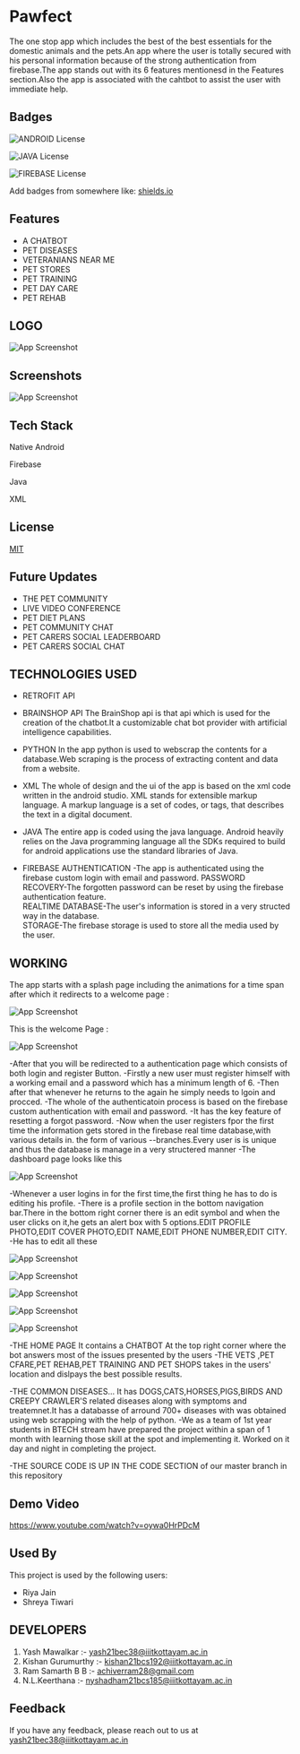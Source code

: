 # Pawfect
The one stop app which includes the best of the best essentials 
for the domestic animals and the pets.An app where the user is totally secured
with his personal information because of the strong authentication 
from firebase.The app stands out with its 6 features mentionesd 
in the Features section.Also the app is associated with the 
cahtbot to assist the user with immediate help.



## Badges



![ANDROID License](https://img.shields.io/badge/Android-3DDC84?style=for-the-badge&logo=android&logoColor=white)

![JAVA License](https://img.shields.io/badge/Java-ED8B00?style=for-the-badge&logo=java&logoColor=white)

![FIREBASE License](https://img.shields.io/badge/firebase-ffca28?style=for-the-badge&logo=firebase&logoColor=black)



Add badges from somewhere like: [shields.io](https://shields.io/)

## Features

- A CHATBOT
- PET DISEASES
- VETERANIANS NEAR ME
- PET STORES
- PET TRAINING
- PET DAY CARE
- PET REHAB

    
## LOGO
![App Screenshot](https://github.com/Yash-Mawalkar/Database_For_App/blob/main/app_icon_1.png)

## Screenshots

![App Screenshot](https://github.com/Yash-Mawalkar/Database_For_App/blob/main/WhatsApp%20Image%202022-03-31%20at%202.47.41%20AM.jpeg)


## Tech Stack
Native Android

Firebase

Java

XML


## License

[MIT](https://choosealicense.com/licenses/mit/)


## Future Updates
- THE PET COMMUNITY
- LIVE VIDEO CONFERENCE
- PET DIET PLANS
- PET COMMUNITY CHAT
- PET CARERS SOCIAL LEADERBOARD
- PET CARERS SOCIAL CHAT
## TECHNOLOGIES USED
- RETROFIT API
- BRAINSHOP API
The BrainShop api is that api which is used for the creation
of the chatbot.It a customizable chat bot provider with artificial intelligence capabilities.

- PYTHON
In the app python is used to webscrap the contents for a 
database.Web scraping is the process of  extracting content and data from a website.

- XML
The whole of design and the ui of the app is based on the 
xml code written in the android studio.
XML stands for extensible markup language. A markup language is a set of codes, or tags, that describes the text in a digital document.

- JAVA
The entire app is coded using the java language.
Android heavily relies on the Java programming language all the SDKs required to build for android applications use the standard libraries of Java.

- FIREBASE
AUTHENTICATION -The app is authenticated using the 
firebase custom login with email and password.
PASSWORD RECOVERY-The forgotten password can be reset 
by using the firebase authentication feature.      
REALTIME DATABASE-The user's information is stored in a very
structed way in the database.      
STORAGE-The firebase storage is used to store all the media
used by the user.

## WORKING
The app starts with a splash page including the animations for a time span after which it redirects to a welcome page : 

![App Screenshot](https://github.com/Yash-Mawalkar/Database_For_App/blob/main/Splash_page.jpeg)

This is the welcome Page : 

![App Screenshot](https://github.com/Yash-Mawalkar/Database_For_App/blob/main/Welcome_page.jpeg)

-After that you will be redirected to a authentication page which consists of both login and register Button.
-Firstly a new user must register himself with a working email and a password which has a minimum length of 6.
-Then after that whenever he returns to the again he simply needs to lgoin and procced.
-The whole of the authenticatoin process is based on the firebase custom authentication with email and password.
-It has the key feature of resetting a forgot password.
-Now when the user registers fpor the first time the information gets stored in the firebase real time database,with various details in. the form of various --branches.Every user is is unique and thus the database is manage in a very structered manner
-The dashboard page looks like this

![App Screenshot](https://github.com/Yash-Mawalkar/Database_For_App/blob/main/Home_Screen.jpeg)

-Whenever a user logins in for the first time,the first thing he has to do is editing his profile. -There is a profile section in the bottom navigation bar.There in the bottom right corner there is an edit symbol and when the user clicks on it,he gets an alert box with 5 options.EDIT PROFILE PHOTO,EDIT COVER PHOTO,EDIT NAME,EDIT PHONE NUMBER,EDIT CITY.
-He has to edit all these

![App Screenshot](https://github.com/Yash-Mawalkar/Database_For_App/blob/main/Sign_in_activity.jpeg)

![App Screenshot](https://github.com/Yash-Mawalkar/Database_For_App/blob/main/log_in_activity.jpeg)

![App Screenshot](https://github.com/Yash-Mawalkar/Database_For_App/blob/main/register_activity.jpeg)

![App Screenshot](https://github.com/Yash-Mawalkar/Database_For_App/blob/main/profile_page.jpeg)

![App Screenshot](https://github.com/Yash-Mawalkar/Database_For_App/blob/main/profile_edit_page.jpeg)

-THE HOME PAGE It contains a CHATBOT At the top right corner where the bot answers most of the issues presented by the users
-THE VETS ,PET CFARE,PET REHAB,PET TRAINING AND PET SHOPS takes in the users' location and dislpays the best possible results.

-THE COMMON DISEASES... It has DOGS,CATS,HORSES,PIGS,BIRDS AND CREEPY CRAWLER'S related diseases along with symptoms and treatemnet.It has a databasse of arround 700+ diseases with was obtained using web scrapping with the help of python.
-We as a team of 1st year students in BTECH stream have prepared the project within a span of 1 month with learning those skill at the spot and implementing it. Worked on it day and night in completing the project.

-THE SOURCE CODE IS UP IN THE CODE SECTION of our master branch in this repository


## Demo Video

https://www.youtube.com/watch?v=oywa0HrPDcM


## Used By

This project is used by the following users:
- Riya Jain
- Shreya Tiwari



## DEVELOPERS
1) Yash Mawalkar :- yash21bec38@iiitkottayam.ac.in
2) Kishan Gurumurthy :- kishan21bcs192@iiitkottayam.ac.in
3) Ram Samarth B B :- achiverram28@gmail.com
4) N.L.Keerthana :- nyshadham21bcs185@iiitkottayam.ac.in
## Feedback

If you have any feedback, please reach out to us at yash21bec38@iiitkottayam.ac.in

